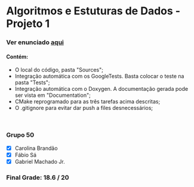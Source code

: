 # Algoritmos e Estuturas de Dados - Projeto 1

### Ver enunciado [aqui](https://moodle.up.pt/pluginfile.php/133374/mod_resource/content/2/aed2122_trabalho1.pdf) <br/>

#### Contém:
- O local do código, pasta "Sources";
- Integração automática com os GoogleTests. Basta colocar o teste na pasta "Tests";
- Integração automática com o Doxygen. A documentação gerada pode ser vista em "Documentation";
- CMake reprogramado para as três tarefas acima descritas;
- O .gitignore para evitar dar push a files desnecessários;
<br/>

### Grupo 50

 - [x] Carolina Brandão
 - [x] Fábio Sá         
 - [x] Gabriel Machado Jr.

### Final Grade: 18.6 / 20